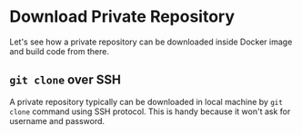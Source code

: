 # Download Private Repository

Let's see how a private repository can be downloaded inside Docker image and build code from there.

## `git clone` over SSH

A private repository typically can be downloaded in local machine by `git clone` command using SSH protocol. This is handy because it won't ask for username and password.
